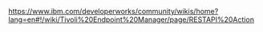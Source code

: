 https://www.ibm.com/developerworks/community/wikis/home?lang=en#!/wiki/Tivoli%20Endpoint%20Manager/page/RESTAPI%20Action
